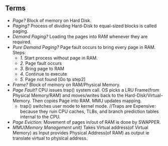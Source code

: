 ## Terms
- *Page?* Block of memory on Hard Disk.
- *Paging?* Process of dividing Hard-Disk to equal-sized blocks is called paging.
- *Demand Paging?* Loading the pages into RAM whenever they are required.
- *Pure Demand Paging?* Page fault occurs to bring every page in RAM. Steps: 
    - *1.* Start process without page in RAM.  
    - *2.* Page fault occurs  
    - *3.* Bring page to RAM  
    - *4.* Continue to execute 
    - *5.* Page not found [Go tp step2]
- *Frame?* Block of memory on RAM/Physical Memory.
- *Page Fault?* CPU issues trap() system call. OS picks a LRU Frame(from Physical Memory/RAM) and moves/writes back to the Hard-Disk/Virtual-Memory. Then copies Page into RAM. MMU updates mapping.
  - trap() switches user mode to kernel mode. //Traps are Expensive: because they ruin CPU caches, TLBs, and branch prediction tables internal to the CPU.
- *Page Eviction:* Movement of pages in/out of RAM is done by SWAPPER.
- *MMU(Memory Management unit)* Takes Virtual address(of Virtual Memory) as Input provides Physical Address(of RAM) as output ie translate virtual to physical address.
